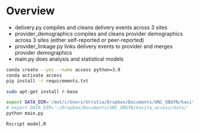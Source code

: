 
# Overview

- delivery.py compiles and cleans delivery events across 3 sites
- provider_demographics compiles and cleans provider demographics across 3 sites (either self-reported or peer-reported)
- provider_linkage.py links delivery events to provider and merges provider demographics
- main.py does analysis and statistical models

```bash
conda create --yes --name access python=3.9
conda activate access
pip install -r requirements.txt

sudo apt-get install r-base
```

```bash
export DATA_DIR='/mnt/c/Users/Urrutia/Dropbox/Documents/UNC_OBGYN/kavita_access/data/'
# export DATA_DIR='~/Dropbox/Documents/UNC_OBGYN/kavita_access/data/'
python main.py
```

```
Rscript model.R
```